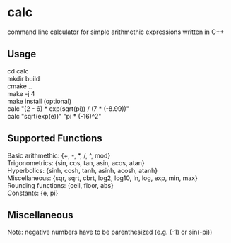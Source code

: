 # calc
command line calculator for simple arithmethic expressions written in C++  

## Usage
cd calc  
mkdir build  
cmake ..  
make -j 4  
make install (optional)  
calc "(2 - 6) * exp(sqrt(pi)) / (7 * (-8.99))"  
calc "sqrt(exp(e))" "pi * (-16)^2"  

## Supported Functions  
Basic arithmethic:  {+, -, *, /, ^, mod}  
Trigonometrics:     {sin, cos, tan, asin, acos, atan}  
Hyperbolics:        {sinh, cosh, tanh, asinh, acosh, atanh}  
Miscellaneous:      {sqr, sqrt, cbrt, log2, log10, ln, log, exp, min, max}  
Rounding functions: {ceil, floor, abs}  
Constants:          {e, pi}  

## Miscellaneous  
Note: negative numbers have to be parenthesized (e.g. (-1) or sin(-pi))
